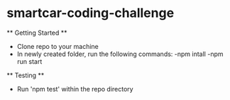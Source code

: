 # smartcar-coding-challenge

** Getting Started **
 - Clone repo to your machine
 - In newly created folder, run the following commands:
   -npm intall
   -npm run start

** Testing **
  - Run 'npm test' within the repo directory
